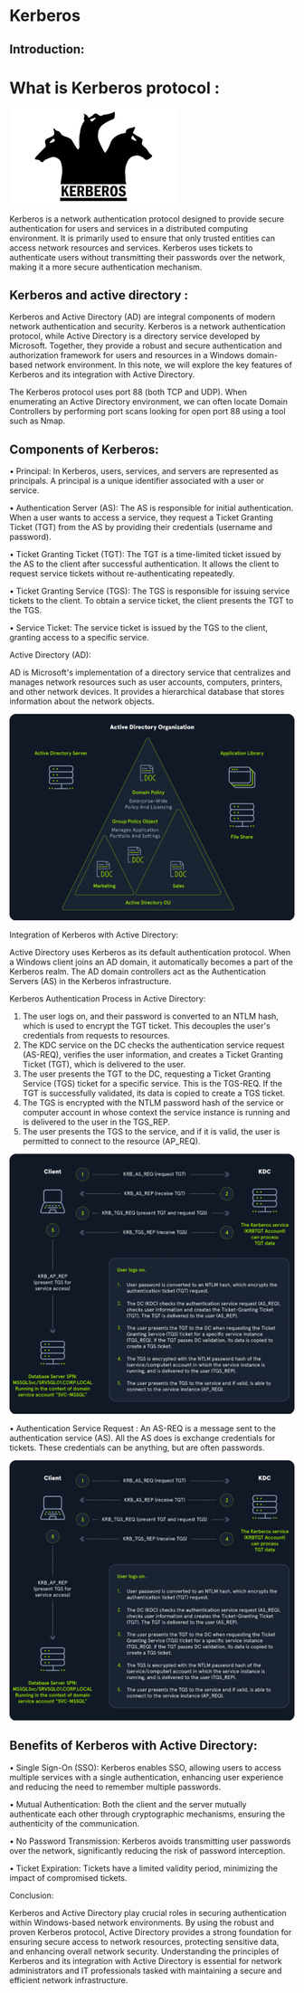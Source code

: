 # Kerberos
## Introduction:

# What is Kerberos protocol :

![Kerberos Logo](https://github.com/Mostafatoumi/notes/blob/main/img%20notes/kerberos_01.png)
	  

Kerberos is a network authentication protocol designed to provide secure authentication for users and services in a distributed computing environment. It is primarily used to ensure that only trusted entities can access network resources and services. Kerberos uses tickets to authenticate users without transmitting their passwords over the network, making it a more secure authentication mechanism.

## Kerberos and active directory : 

Kerberos and Active Directory (AD) are integral components of modern network authentication and security. Kerberos is a network authentication protocol, while Active Directory is a directory service developed by Microsoft. Together, they provide a robust and secure authentication and authorization framework for users and resources in a Windows domain-based network environment. In this note, we will explore the key features of Kerberos and its integration with Active Directory.

The Kerberos protocol uses port 88 (both TCP and UDP). When enumerating an Active Directory environment, we can often locate Domain Controllers by performing port scans looking for open port 88 using a tool such as Nmap.





## Components of Kerberos:


• Principal: In Kerberos, users, services, and servers are represented as principals. A principal is a unique identifier associated with a user or service.

• Authentication Server (AS): The AS is responsible for initial authentication. When a user wants to access a service, they request a Ticket Granting Ticket (TGT) from the AS by providing their credentials (username and password).

• Ticket Granting Ticket (TGT): The TGT is a time-limited ticket issued by the AS to the client after successful authentication. It allows the client to request service tickets without re-authenticating repeatedly.

• Ticket Granting Service (TGS): The TGS is responsible for issuing service tickets to the client. To obtain a service ticket, the client presents the TGT to the TGS.

• Service Ticket: The service ticket is issued by the TGS to the client, granting access to a specific service.


Active Directory (AD):

AD is Microsoft's implementation of a directory service that centralizes and manages network resources such as user accounts, computers, printers, and other network devices. It provides a hierarchical database that stores information about the network objects.

![AD Organization](https://github.com/Mostafatoumi/notes/blob/main/img%20notes/kerberos_02.png)


Integration of Kerberos with Active Directory:

Active Directory uses Kerberos as its default authentication protocol. When a Windows client joins an AD domain, it automatically becomes a part of the Kerberos realm. The AD domain controllers act as the Authentication Servers (AS) in the Kerberos infrastructure.


Kerberos Authentication Process in Active Directory:

1. The user logs on, and their password is converted to an NTLM hash, which is used to encrypt the TGT ticket. This decouples the user's credentials from requests to resources.
2. The KDC service on the DC checks the authentication service request (AS-REQ), verifies the user information, and creates a Ticket Granting Ticket (TGT), which is delivered to the user.
3. The user presents the TGT to the DC, requesting a Ticket Granting Service (TGS) ticket for a specific service. This is the TGS-REQ. If the TGT is successfully validated, its data is copied to create a TGS ticket.
4. The TGS is encrypted with the NTLM password hash of the service or computer account in whose context the service instance is running and is delivered to the user in the TGS_REP.
5. The user presents the TGS to the service, and if it is valid, the user is permitted to connect to the resource (AP_REQ).


![Kerberos Authentication Process in Active Directory](https://github.com/Mostafatoumi/notes/blob/main/img%20notes/kerberos_03.png)
				

• Authentication Service Request : An AS-REQ is a message sent to the authentication service (AS). All the AS does is exchange credentials for tickets. These credentials can be anything, but are often passwords.
	
	
![Authentication Service Request](https://github.com/Mostafatoumi/notes/blob/main/img%20notes/kerberos_03.png)
								
								
## Benefits of Kerberos with Active Directory:

• Single Sign-On (SSO): Kerberos enables SSO, allowing users to access multiple services with a single authentication, enhancing user experience and reducing the need to remember multiple passwords.

• Mutual Authentication: Both the client and the server mutually authenticate each other through cryptographic mechanisms, ensuring the authenticity of the communication.

• No Password Transmission: Kerberos avoids transmitting user passwords over the network, significantly reducing the risk of password interception.
	
• Ticket Expiration: Tickets have a limited validity period, minimizing the impact of compromised tickets.


Conclusion:

Kerberos and Active Directory play crucial roles in securing authentication within Windows-based network environments. By using the robust and proven Kerberos protocol, Active Directory provides a strong foundation for ensuring secure access to network resources, protecting sensitive data, and enhancing overall network security. Understanding the principles of Kerberos and its integration with Active Directory is essential for network administrators and IT professionals tasked with maintaining a secure and efficient network infrastructure.
